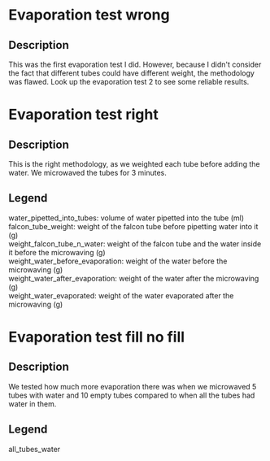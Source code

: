 # Evaporation test wrong

## Description

This was the first evaporation test I did. However, because I didn't consider the fact that different tubes could have different weight, the methodology was flawed. Look up the evaporation test 2 to see some reliable results.

# Evaporation test right

## Description

This is the right methodology, as we weighted each tube before adding the water. We microwaved the tubes for 3 minutes.

## Legend

water_pipetted_into_tubes: volume of water pipetted into the tube (ml)\
falcon_tube_weight: weight of the falcon tube before pipetting water into it (g)\
weight_falcon_tube_n\_water: weight of the falcon tube and the water inside it before the microwaving (g)\
weight_water_before_evaporation: weight of the water before the microwaving (g)\
weight_water_after_evaporation: weight of the water after the microwaving (g)\
weight_water_evaporated: weight of the water evaporated after the microwaving (g)

# Evaporation test fill no fill

## Description

We tested how much more evaporation there was when we microwaved 5 tubes with water and 10 empty tubes compared to when
all the tubes had water in them. 

## Legend


all_tubes_water